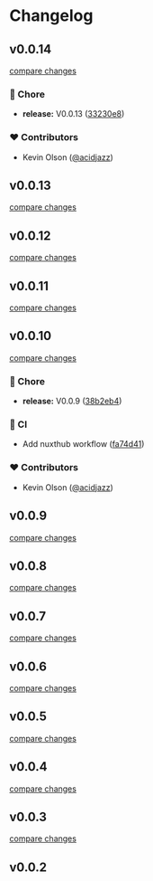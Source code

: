 # Changelog


## v0.0.14

[compare changes](https://github.com/fumeapp/care/compare/v0.0.13...v0.0.14)

### 🏡 Chore

- **release:** V0.0.13 ([33230e8](https://github.com/fumeapp/care/commit/33230e8))

### ❤️ Contributors

- Kevin Olson ([@acidjazz](http://github.com/acidjazz))

## v0.0.13

[compare changes](https://github.com/fumeapp/care/compare/v0.0.12...v0.0.13)

## v0.0.12

[compare changes](https://github.com/fumeapp/care/compare/v0.0.11...v0.0.12)

## v0.0.11

[compare changes](https://github.com/fumeapp/care/compare/v0.0.10...v0.0.11)

## v0.0.10

[compare changes](https://github.com/fumeapp/care/compare/v0.0.9...v0.0.10)

### 🏡 Chore

- **release:** V0.0.9 ([38b2eb4](https://github.com/fumeapp/care/commit/38b2eb4))

### 🤖 CI

- Add nuxthub workflow ([fa74d41](https://github.com/fumeapp/care/commit/fa74d41))

### ❤️ Contributors

- Kevin Olson ([@acidjazz](http://github.com/acidjazz))

## v0.0.9

[compare changes](https://github.com/fumeapp/care/compare/v0.0.8...v0.0.9)

## v0.0.8

[compare changes](https://github.com/fumeapp/care/compare/v0.0.7...v0.0.8)

## v0.0.7

[compare changes](https://github.com/fumeapp/care/compare/v0.0.6...v0.0.7)

## v0.0.6

[compare changes](https://github.com/fumeapp/care/compare/v0.0.5...v0.0.6)

## v0.0.5

[compare changes](https://github.com/fumeapp/care/compare/v0.0.4...v0.0.5)

## v0.0.4

[compare changes](https://github.com/fumeapp/care/compare/v0.0.3...v0.0.4)

## v0.0.3

[compare changes](https://github.com/fumeapp/care/compare/v0.0.2...v0.0.3)

## v0.0.2

